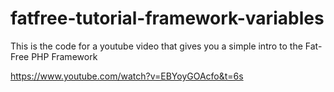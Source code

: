 # fatfree-tutorial-framework-variables

This is the code for a youtube video that gives you a simple intro to the Fat-Free PHP Framework

https://www.youtube.com/watch?v=EBYoyGOAcfo&t=6s
